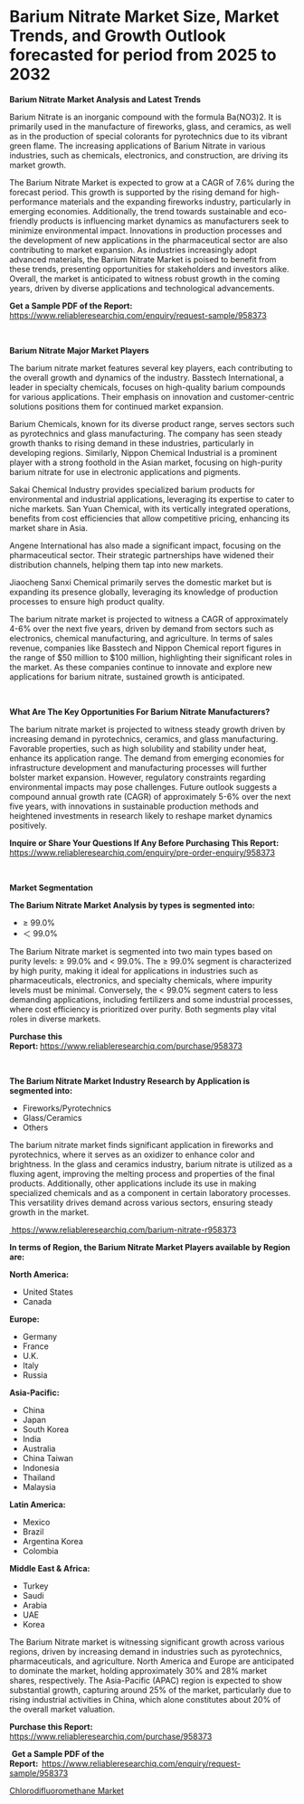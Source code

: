 <p><h1>Barium Nitrate Market Size, Market Trends, and Growth Outlook forecasted for period from 2025 to 2032</h1></p><p><strong>Barium Nitrate Market Analysis and Latest Trends</strong></p>
<p><p>Barium Nitrate is an inorganic compound with the formula Ba(NO3)2. It is primarily used in the manufacture of fireworks, glass, and ceramics, as well as in the production of special colorants for pyrotechnics due to its vibrant green flame. The increasing applications of Barium Nitrate in various industries, such as chemicals, electronics, and construction, are driving its market growth.</p><p>The Barium Nitrate Market is expected to grow at a CAGR of 7.6% during the forecast period. This growth is supported by the rising demand for high-performance materials and the expanding fireworks industry, particularly in emerging economies. Additionally, the trend towards sustainable and eco-friendly products is influencing market dynamics as manufacturers seek to minimize environmental impact. Innovations in production processes and the development of new applications in the pharmaceutical sector are also contributing to market expansion. As industries increasingly adopt advanced materials, the Barium Nitrate Market is poised to benefit from these trends, presenting opportunities for stakeholders and investors alike. Overall, the market is anticipated to witness robust growth in the coming years, driven by diverse applications and technological advancements.</p></p>
<p><strong>Get a Sample PDF of the Report:&nbsp;</strong> <a href="https://www.reliableresearchiq.com/enquiry/request-sample/958373?utm_campaign=3130&utm_medium=2&utm_source=Github&utm_content=ia&utm_term=01042025&utm_id=barium-nitrate">https://www.reliableresearchiq.com/enquiry/request-sample/958373</a></p>
<p>&nbsp;</p>
<p><strong>Barium Nitrate Major Market Players</strong></p>
<p><p>The barium nitrate market features several key players, each contributing to the overall growth and dynamics of the industry. Basstech International, a leader in specialty chemicals, focuses on high-quality barium compounds for various applications. Their emphasis on innovation and customer-centric solutions positions them for continued market expansion.</p><p>Barium Chemicals, known for its diverse product range, serves sectors such as pyrotechnics and glass manufacturing. The company has seen steady growth thanks to rising demand in these industries, particularly in developing regions. Similarly, Nippon Chemical Industrial is a prominent player with a strong foothold in the Asian market, focusing on high-purity barium nitrate for use in electronic applications and pigments.</p><p>Sakai Chemical Industry provides specialized barium products for environmental and industrial applications, leveraging its expertise to cater to niche markets. San Yuan Chemical, with its vertically integrated operations, benefits from cost efficiencies that allow competitive pricing, enhancing its market share in Asia.</p><p>Angene International has also made a significant impact, focusing on the pharmaceutical sector. Their strategic partnerships have widened their distribution channels, helping them tap into new markets.</p><p>Jiaocheng Sanxi Chemical primarily serves the domestic market but is expanding its presence globally, leveraging its knowledge of production processes to ensure high product quality.</p><p>The barium nitrate market is projected to witness a CAGR of approximately 4-6% over the next five years, driven by demand from sectors such as electronics, chemical manufacturing, and agriculture. In terms of sales revenue, companies like Basstech and Nippon Chemical report figures in the range of $50 million to $100 million, highlighting their significant roles in the market. As these companies continue to innovate and explore new applications for barium nitrate, sustained growth is anticipated.</p></p>
<p>&nbsp;</p>
<p><strong>What Are The Key Opportunities For Barium Nitrate Manufacturers?</strong></p>
<p><p>The barium nitrate market is projected to witness steady growth driven by increasing demand in pyrotechnics, ceramics, and glass manufacturing. Favorable properties, such as high solubility and stability under heat, enhance its application range. The demand from emerging economies for infrastructure development and manufacturing processes will further bolster market expansion. However, regulatory constraints regarding environmental impacts may pose challenges. Future outlook suggests a compound annual growth rate (CAGR) of approximately 5-6% over the next five years, with innovations in sustainable production methods and heightened investments in research likely to reshape market dynamics positively.</p></p>
<p><strong>Inquire or Share Your Questions If Any Before Purchasing This Report:</strong> <a href="https://www.reliableresearchiq.com/enquiry/pre-order-enquiry/958373?utm_campaign=3130&utm_medium=2&utm_source=Github&utm_content=ia&utm_term=01042025&utm_id=barium-nitrate">https://www.reliableresearchiq.com/enquiry/pre-order-enquiry/958373</a></p>
<p>&nbsp;</p>
<p><strong>Market Segmentation</strong></p>
<p><strong>The Barium Nitrate Market Analysis by types is segmented into:</strong></p>
<p><ul><li>≥ 99.0%</li><li>＜ 99.0%</li></ul></p>
<p><p>The Barium Nitrate market is segmented into two main types based on purity levels: ≥ 99.0% and < 99.0%. The ≥ 99.0% segment is characterized by high purity, making it ideal for applications in industries such as pharmaceuticals, electronics, and specialty chemicals, where impurity levels must be minimal. Conversely, the < 99.0% segment caters to less demanding applications, including fertilizers and some industrial processes, where cost efficiency is prioritized over purity. Both segments play vital roles in diverse markets.</p></p>
<p><strong>Purchase this Report:&nbsp;</strong><a href="https://www.reliableresearchiq.com/purchase/958373?utm_campaign=3130&utm_medium=2&utm_source=Github&utm_content=ia&utm_term=01042025&utm_id=barium-nitrate">https://www.reliableresearchiq.com/purchase/958373</a></p>
<p>&nbsp;</p>
<p><strong>The Barium Nitrate Market Industry Research by Application is segmented into:</strong></p>
<p><ul><li>Fireworks/Pyrotechnics</li><li>Glass/Ceramics</li><li>Others</li></ul></p>
<p><p>The barium nitrate market finds significant application in fireworks and pyrotechnics, where it serves as an oxidizer to enhance color and brightness. In the glass and ceramics industry, barium nitrate is utilized as a fluxing agent, improving the melting process and properties of the final products. Additionally, other applications include its use in making specialized chemicals and as a component in certain laboratory processes. This versatility drives demand across various sectors, ensuring steady growth in the market.</p></p>
<p><a href="https://www.reliableresearchiq.com/barium-nitrate-r958373?utm_campaign=3130&utm_medium=2&utm_source=Github&utm_content=ia&utm_term=01042025&utm_id=barium-nitrate">&nbsp;https://www.reliableresearchiq.com/barium-nitrate-r958373</a></p>
<p><strong>In terms of Region, the Barium Nitrate Market Players available by Region are:</strong></p>
<p>
    <p> <strong> North America: </strong>
        <ul>
            <li>United States</li>
            <li>Canada</li>
        </ul>
        </p> 
    <p> <strong> Europe: </strong>
        <ul>
            <li>Germany</li>
            <li>France</li>
            <li>U.K.</li>
            <li>Italy</li>
            <li>Russia</li>
        </ul>
        </p> 
    <p> <strong> Asia-Pacific: </strong>
        <ul>
            <li>China</li>
            <li>Japan</li>
            <li>South Korea</li>
            <li>India</li>
            <li>Australia</li>
            <li>China Taiwan</li>
            <li>Indonesia</li>
            <li>Thailand</li>
            <li>Malaysia</li>
        </ul>
        </p> 
    <p> <strong> Latin America: </strong>
        <ul>
            <li>Mexico</li>
            <li>Brazil</li>
            <li>Argentina Korea</li>
            <li>Colombia</li>
        </ul>
        </p> 
    <p> <strong> Middle East & Africa: </strong>
        <ul>
            <li>Turkey</li>
            <li>Saudi</li>
            <li>Arabia</li>
            <li>UAE</li>
            <li>Korea</li>
        </ul>
    </p>
    </p>
<p><p>The Barium Nitrate market is witnessing significant growth across various regions, driven by increasing demand in industries such as pyrotechnics, pharmaceuticals, and agriculture. North America and Europe are anticipated to dominate the market, holding approximately 30% and 28% market shares, respectively. The Asia-Pacific (APAC) region is expected to show substantial growth, capturing around 25% of the market, particularly due to rising industrial activities in China, which alone constitutes about 20% of the overall market valuation.</p></p>
<p><strong>Purchase this Report: </strong><a href="https://www.reliableresearchiq.com/purchase/958373?utm_campaign=3130&utm_medium=2&utm_source=Github&utm_content=ia&utm_term=01042025&utm_id=barium-nitrate">https://www.reliableresearchiq.com/purchase/958373</a></p>
<p>&nbsp;<strong>Get a Sample PDF of the Report:&nbsp;&nbsp;</strong><a href="https://www.reliableresearchiq.com/enquiry/request-sample/958373?utm_campaign=3130&utm_medium=2&utm_source=Github&utm_content=ia&utm_term=01042025&utm_id=barium-nitrate">https://www.reliableresearchiq.com/enquiry/request-sample/958373</a></p>
<p><strong></strong></p>
<p><p><a href="https://github.com/ijffseandy/Market-Research-Report-List-1/blob/main/chlorodifluoromethane-market.md?utm_campaign=3130&utm_medium=2&utm_source=Github&utm_content=ia&utm_term=01042025&utm_id=barium-nitrate">Chlorodifluoromethane Market</a></p></p>